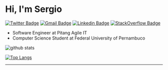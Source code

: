 
# Hi, I'm Sergio
[![Twitter Badge](https://img.shields.io/badge/-SergioT45-1da1f2?style=flat-square&labelColor=1da1f2&logo=twitter&logoColor=white&&link=https://twitter.com/SergioT45)](https://twitter.com/SergioT45)
[![Gmail Badge](https://img.shields.io/badge/-sergiottfilho-c14438?style=flat-square&logo=Gmail&logoColor=white&link=mailto:sergiottfilho@gmail.com)](mailto:sergiottfilho@gmail.com)
[![Linkedin Badge](https://img.shields.io/badge/-sergiottfilho-blue?style=flat-square&logo=Linkedin&logoColor=white&link=https://www.linkedin.com/in/sergiottfilho/)](https://www.linkedin.com/in/sergiottfilho/)
[![StackOverflow Badge](https://img.shields.io/badge/-Sergio23-black?style=flat-square&logo=stack-overflow&logoColor=white&link=https://stackoverflow.com/users/7409449/sergio23)](https://stackoverflow.com/users/7409449/sergio23)
- Software Engineer at Pitang Agile IT
- Computer Science Student at Federal University of Pernambuco

![github stats](https://github-readme-stats.vercel.app/api?username=sergiottf&show_icons=true&theme=dark)

[![Top Langs](https://github-readme-stats.vercel.app/api/top-langs/?username=SergioTTF&layout=compact&theme=dark)](https://github.com/anuraghazra/github-readme-stats)



---
